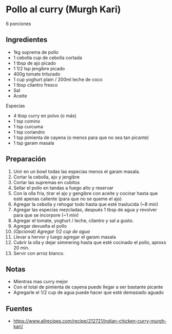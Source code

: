 Pollo al curry (Murgh Kari)
===========================

6 porciones

Ingredientes
------------

- 1kg suprema de pollo
- 1 cebolla cup de cebolla cortada
- 1 tbsp de ajo picado
- 1 1/2 tsp jengibre picado
- 400g tomate triturado
- 1 cup yoghurt plain / 200ml leche de coco
- 1 tbsp cilantro fresco
- Sal
- Aceite

Especias

- 4 tbsp curry en polvo (o más)
- 1 tsp comino
- 1 tsp curcuma
- 1 tsp coriandro
- 1 tsp pimienta de cayena (o menos para que no sea tan picante)
- 1 tsp garam masala

Preparación
-----------

1. Unir en un bowl todas las especias menos el garam masala.
2. Cortar la cebolla, ajo y jengibre
3. Cortar las supremas en cubitos
4. Sellar el pollo en tandas a fuego alto y reservar
5. Con la olla fria, tirar el ajo y gengibre con aceite y cocinar hasta que esté apenas caliente (para que no se queme el ajo)
6. Agregar la cebolla y rehogar todo hasta que esté traslucida (~8 min)
7. Agregar las especias mezcladas, después 1 tbsp de agua y revolver para que se incorpore (~1 min)
8. Agregar el tomate, yoghurt / leche, cilantro y sal a gusto.
9. Agregar devuelta el pollo
10. _(Opcional) Agregar 1/2 cup de agua_
11. Llevar a hervor y luego agregar el garam masala
12. Cubrir la olla y dejar simmering hasta que esté cocinado el pollo, aproxs 20 min.
13. Servir con arroz blanco.

Notas
-----

- Mientras mas curry mejor
- Con el total de pimienta de cayena puede llegar a ser bastante picante
- Agregarle el 1/2 cup de agua puede hacer que esté demasiado aguado

Fuentes
-------

- https://www.allrecipes.com/recipe/212721/indian-chicken-curry-murgh-kari/
